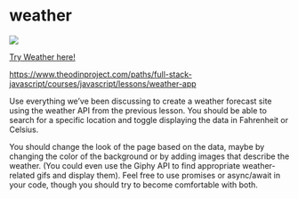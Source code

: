 # weather
![](https://TYLPHE.github.io/weather/readme-assets/weather-gif.gif)

[Try Weather here!](https://TYLPHE.github.io/weather/dist/)

https://www.theodinproject.com/paths/full-stack-javascript/courses/javascript/lessons/weather-app

Use everything we’ve been discussing to create a weather forecast site using the weather API from the previous lesson. You should be able to search for a specific location and toggle displaying the data in Fahrenheit or Celsius.

You should change the look of the page based on the data, maybe by changing the color of the background or by adding images that describe the weather. (You could even use the Giphy API to find appropriate weather-related gifs and display them). Feel free to use promises or async/await in your code, though you should try to become comfortable with both.
